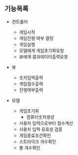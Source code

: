 
## 기능목록
* 컨트롤러
  * 게임시작
  * 게임진행 여부 결정
  * 게임실행
  * 모델에게 게임초기화요청
  * 뷰에게 결과데이터출력요청


* 뷰
    * 숫자입력출력
    * 게임점수출력
    * 진행여부출력


* 모델
    * 게임초기화
      * 컴퓨터숫자생성
    * 사용자 입력으로부터 점수계산
    * 사용자 입력 유효성 검증
    * 게임종료조건확인
    * 스트라이크 개수확인
    * 볼 개수확인

